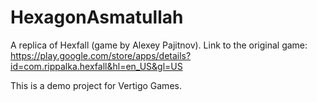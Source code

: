 # HexagonAsmatullah
A replica of Hexfall (game by Alexey Pajitnov). Link to the original game: https://play.google.com/store/apps/details?id=com.rippalka.hexfall&hl=en_US&gl=US

This is a demo project for Vertigo Games.
